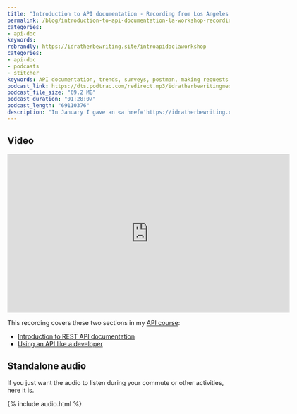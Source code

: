 ```yaml
---
title: "Introduction to API documentation - Recording from Los Angeles API documentation workshop"
permalink: /blog/introduction-to-api-documentation-la-workshop-recording/
categories:
- api-doc
keywords:
rebrandly: https://idratherbewriting.site/introapidoclaworkshop
categories:
- api-doc
- podcasts
- stitcher
keywords: API documentation, trends, surveys, postman, making requests
podcast_link: https://dts.podtrac.com/redirect.mp3/idratherbewritingmedia.com/podcasts/la_workshop_intro_section.mp3
podcast_file_size: "69.2 MB"
podcast_duration: "01:28:07"
podcast_length: "69110376"
description: "In January I gave an <a href='https://idratherbewriting.com/blog/upcoming-api-documentation-workshop-los-angeles-jan-23/'>API documentation workshop in Los Angeles</a>, and I recorded the first section of the workshop. This section provides an introduction to APIs, including an overview of APIs, the API doc market, info about API popularity, how to submit requests through Postman, and other trends. The recording is available as both a video/audio or standalone audio."
---
```


## Video

<iframe width="640" height="360" src="https://www.youtube.com/embed/Ew3_sdRcEA0" frameborder="0" allow="accelerometer; autoplay; encrypted-media; gyroscope; picture-in-picture" allowfullscreen></iframe>

This recording covers these two sections in my [API course](/learnapidoc/):

* [Introduction to REST API documentation](/learnapidoc/docapis_intro_to_rest_api_doc.html)
* [Using an API like a developer](/learnapidoc/likeadeveloper.html)

## Standalone audio

If you just want the audio to listen during your commute or other activities, here it is.

{% include audio.html %}
